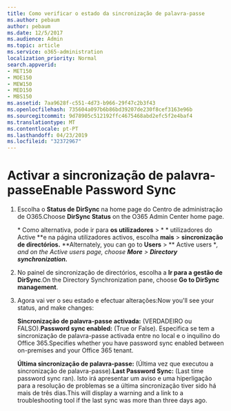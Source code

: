 ```yaml
---
title: Como verificar o estado da sincronização de palavra-passe
ms.author: pebaum
author: pebaum
ms.date: 12/5/2017
ms.audience: Admin
ms.topic: article
ms.service: o365-administration
localization_priority: Normal
search.appverid:
- MET150
- MOE150
- MEW150
- MED150
- MBS150
ms.assetid: 7aa9628f-c551-4d73-b966-29f47c2b3f43
ms.openlocfilehash: 735604a097b6b86bd39207de230f8cef3163e96b
ms.sourcegitcommit: 9d78905c512192ffc4675468abd2efc5f2e4baf4
ms.translationtype: MT
ms.contentlocale: pt-PT
ms.lasthandoff: 04/23/2019
ms.locfileid: "32372967"
---
```

# <a name="enable-password-sync"></a><span data-ttu-id="91bad-102">Activar a sincronização de palavra-passe</span><span class="sxs-lookup"><span data-stu-id="91bad-102">Enable Password Sync</span></span>

1.  <span data-ttu-id="91bad-103">Escolha o **Status de DirSync** na home page do Centro de administração de O365.</span><span class="sxs-lookup"><span data-stu-id="91bad-103">Choose **DirSync Status** on the O365 Admin Center home page.</span></span> 
    
     <span data-ttu-id="91bad-104">\* Como alternativa, pode ir para **os utilizadores** \> \* \* utilizadores do Active \*\*e na página utilizadores activos, escolha **mais** \> **sincronização de directórios.** \*</span><span class="sxs-lookup"><span data-stu-id="91bad-104">\*Alternately, you can go to **Users** \> \*\* Active users \**, and on the Active users page, choose **More** \> **Directory synchronization.***</span></span> 
    
2. <span data-ttu-id="91bad-105">No painel de sincronização de directórios, escolha a **Ir para a gestão de DirSync**.</span><span class="sxs-lookup"><span data-stu-id="91bad-105">On the Directory Synchronization pane, choose **Go to DirSync management**.</span></span> 
    
3. <span data-ttu-id="91bad-106">Agora vai ver o seu estado e efectuar alterações:</span><span class="sxs-lookup"><span data-stu-id="91bad-106">Now you'll see your status, and make changes:</span></span>
    
    <span data-ttu-id="91bad-107">**Sincronização de palavra-passe activada:** (VERDADEIRO ou FALSO).</span><span class="sxs-lookup"><span data-stu-id="91bad-107">**Password sync enabled:** (True or False).</span></span> <span data-ttu-id="91bad-108">Especifica se tem a sincronização de palavra-passe activada entre no local e o inquilino do Office 365.</span><span class="sxs-lookup"><span data-stu-id="91bad-108">Specifies whether you have password sync enabled between on-premises and your Office 365 tenant.</span></span> 
    
    <span data-ttu-id="91bad-109">**Última sincronização de palavra-passe:** (Última vez que executou a sincronização de palavra-passe).</span><span class="sxs-lookup"><span data-stu-id="91bad-109">**Last Password Sync:** (Last time password sync ran).</span></span> <span data-ttu-id="91bad-110">Isto irá apresentar um aviso e uma hiperligação para a resolução de problemas se a última sincronização tiver sido há mais de três dias.</span><span class="sxs-lookup"><span data-stu-id="91bad-110">This will display a warning and a link to a troubleshooting tool if the last sync was more than three days ago.</span></span> 
    

